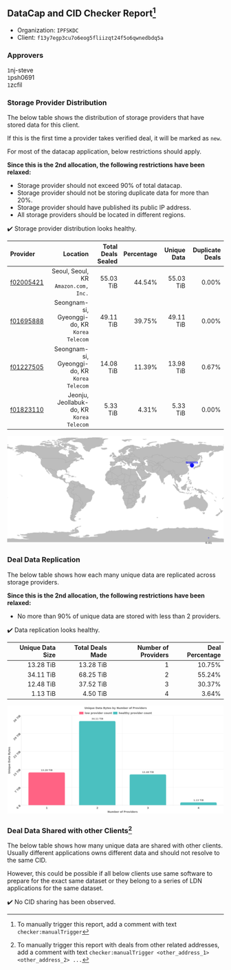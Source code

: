 ## DataCap and CID Checker Report[^1]
 - Organization: `IPFSKDC`
 - Client: `f13y7egp3cu7o6eog5fliizqt24f5o6qwnedbdq5a`
### Approvers
`1`nj-steve<br/>`1`psh0691<br/>`1`zcfil

### Storage Provider Distribution
The below table shows the distribution of storage providers that have stored data for this client.

If this is the first time a provider takes verified deal, it will be marked as `new`.

For most of the datacap application, below restrictions should apply.

**Since this is the 2nd allocation, the following restrictions have been relaxed:**
 - Storage provider should not exceed 90% of total datacap.
 - Storage provider should not be storing duplicate data for more than 20%.
 - Storage provider should have published its public IP address.
 - All storage providers should be located in different regions.

✔️ Storage provider distribution looks healthy.

| Provider                                              |                                         Location | Total Deals Sealed | Percentage | Unique Data | Duplicate Deals |
| :---------------------------------------------------- | -----------------------------------------------: | -----------------: | ---------: | ----------: | --------------: |
| [f02005421](https://filfox.info/en/address/f02005421) |          Seoul, Seoul, KR<br/>`Amazon.com, Inc.` |          55.03 TiB |     44.54% |   55.03 TiB |           0.00% |
| [f01695888](https://filfox.info/en/address/f01695888) | Seongnam-si, Gyeonggi-do, KR<br/>`Korea Telecom` |          49.11 TiB |     39.75% |   49.11 TiB |           0.00% |
| [f01227505](https://filfox.info/en/address/f01227505) | Seongnam-si, Gyeonggi-do, KR<br/>`Korea Telecom` |          14.08 TiB |     11.39% |   13.98 TiB |           0.67% |
| [f01823110](https://filfox.info/en/address/f01823110) |     Jeonju, Jeollabuk-do, KR<br/>`Korea Telecom` |           5.33 TiB |      4.31% |    5.33 TiB |           0.00% |

<img src="https://raw.githubusercontent.com/data-preservation-programs/filplus-checker-assets/main/filecoin-project/filecoin-plus-large-datasets/issues/2060/1692067645215.png"/>

### Deal Data Replication
The below table shows how each many unique data are replicated across storage providers.


**Since this is the 2nd allocation, the following restrictions have been relaxed:**
- No more than 90% of unique data are stored with less than 2 providers.

✔️ Data replication looks healthy.

| Unique Data Size | Total Deals Made | Number of Providers | Deal Percentage |
| ---------------: | ---------------: | ------------------: | --------------: |
|        13.28 TiB |        13.28 TiB |                   1 |          10.75% |
|        34.11 TiB |        68.25 TiB |                   2 |          55.24% |
|        12.48 TiB |        37.52 TiB |                   3 |          30.37% |
|         1.13 TiB |         4.50 TiB |                   4 |           3.64% |

<img src="https://raw.githubusercontent.com/data-preservation-programs/filplus-checker-assets/main/filecoin-project/filecoin-plus-large-datasets/issues/2060/1692067646560.png"/>

### Deal Data Shared with other Clients[^3]
The below table shows how many unique data are shared with other clients.
Usually different applications owns different data and should not resolve to the same CID.

However, this could be possible if all below clients use same software to prepare for the exact same dataset or they belong to a series of LDN applications for the same dataset.

✔️ No CID sharing has been observed.

[^1]: To manually trigger this report, add a comment with text `checker:manualTrigger`

[^2]: Deals from those addresses are combined into this report as they are specified with `checker:manualTrigger`

[^3]: To manually trigger this report with deals from other related addresses, add a comment with text `checker:manualTrigger <other_address_1> <other_address_2> ...`
